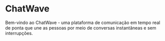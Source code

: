 # ChatWave
Bem-vindo ao ChatWave - uma plataforma de comunicação em tempo real de ponta que une as pessoas por meio de conversas instantâneas e sem interrupções. 
